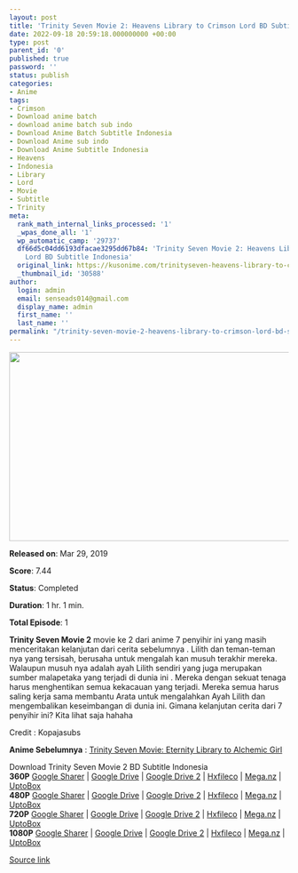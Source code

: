 ```yaml
---
layout: post
title: 'Trinity Seven Movie 2: Heavens Library to Crimson Lord BD Subtitle Indonesia'
date: 2022-09-18 20:59:18.000000000 +00:00
type: post
parent_id: '0'
published: true
password: ''
status: publish
categories:
- Anime
tags:
- Crimson
- Download anime batch
- download anime batch sub indo
- Download Anime Batch Subtitle Indonesia
- Download Anime sub indo
- Download Anime Subtitle Indonesia
- Heavens
- Indonesia
- Library
- Lord
- Movie
- Subtitle
- Trinity
meta:
  rank_math_internal_links_processed: '1'
  _wpas_done_all: '1'
  wp_automatic_camp: '29737'
  df66d5c04dd6193dfacae3295dd67b84: 'Trinity Seven Movie 2: Heavens Library to Crimson
    Lord BD Subtitle Indonesia'
  original_link: https://kusonime.com/trinityseven-heavens-library-to-crimson-lord-subtitle-indonesia/
  _thumbnail_id: '30588'
author:
  login: admin
  email: senseads014@gmail.com
  display_name: admin
  first_name: ''
  last_name: ''
permalink: "/trinity-seven-movie-2-heavens-library-to-crimson-lord-bd-subtitle-indonesia/"
---
```

<p><img width="604" height="340" src="{{ site.baseurl }}/assets/2022/09/Trinity-Seven-Movie-2-Heavens-Library-to-Crimson-Lord-604x340.jpg" class="attachment-thumb-large size-thumb-large wp-post-image" alt="" loading="lazy" title="Trinity Seven Movie 2: Heavens Library to Crimson Lord BD Subtitle Indonesia" srcset="https://kusonime.com/wp-content/uploads/2019/05/Trinity-Seven-Movie-2-Heavens-Library-to-Crimson-Lord-604x340.jpg 604w, https://kusonime.com/wp-content/uploads/2019/05/Trinity-Seven-Movie-2-Heavens-Library-to-Crimson-Lord-300x169.jpg 300w, https://kusonime.com/wp-content/uploads/2019/05/Trinity-Seven-Movie-2-Heavens-Library-to-Crimson-Lord-768x432.jpg 768w, https://kusonime.com/wp-content/uploads/2019/05/Trinity-Seven-Movie-2-Heavens-Library-to-Crimson-Lord-520x293.jpg 520w, https://kusonime.com/wp-content/uploads/2019/05/Trinity-Seven-Movie-2-Heavens-Library-to-Crimson-Lord.jpg 1000w" sizes="(max-width: 604px) 100vw, 604px" />
<p><b>Released on</b>: Mar 29, 2019</p>
<p>
<p><b>Score</b>: 7.44</p>
<p>
<p><b>Status</b>: Completed</p>
<p>
<p><b>Duration</b>: 1 hr. 1 min.</p>
<p>
<p><b>Total Episode</b>: 1</p>
<p>
<p><strong>Trinity Seven Movie 2</strong> movie ke 2 dari anime 7 penyihir ini yang masih menceritakan kelanjutan dari cerita sebelumnya . Lilith dan teman-teman nya yang tersisah, berusaha untuk mengalah kan musuh terakhir mereka. Walaupun musuh nya adalah ayah Lilith sendiri yang juga merupakan sumber malapetaka yang terjadi di dunia ini . Mereka dengan sekuat tenaga harus menghentikan semua kekacauan yang terjadi. Mereka semua harus saling kerja sama membantu Arata untuk mengalahkan Ayah Lilith dan mengembalikan keseimbangan di dunia ini. Gimana kelanjutan cerita dari 7 penyihir ini? Kita lihat saja hahaha</p>
<p>
<p>Credit : Kopajasubs</p>
<p>
<p><strong>Anime Sebelumnya</strong> : <a href="https://kusonime.com/trinityseven-eternity-library-to-alchemic-girl-subtitle-indonesia/" target="_blank" rel="noopener noreferrer">Trinity Seven Movie: Eternity Library to Alchemic Girl</a></p>
<p>
<div class="smokeddl">
<div class="smokettl">Download Trinity Seven Movie 2 BD Subtitle Indonesia</div>
<div class="smokeurl"><strong>360P</strong> <a href="https://acefile.co/f/10145684/kusonime-7-penyihir-sexy-movie-2-360p-rar" target="_blank" rel="noopener noreferrer">Google Sharer</a> | <a href="https://drive.google.com/uc?export=download&amp;id=1rDERcedzFnjqSb-IPXlKSrQWpryLroil" target="_blank" rel="noopener noreferrer">Google Drive</a> | <a href="https://drive.google.com/uc?export=download&amp;id=1rsqBe4WSAdaOpy7IbIgrAxzJlnVaVS3E" target="_blank" rel="noopener">Google Drive 2</a> | <a href="https://hxfile.co/hudlsnovj9si" target="_blank" rel="noopener">Hxfileco</a> | <a href="https://mega.nz/#!zQtz0AaS!kIvY160Ut6X3sADvJ5D5HegpQCFQPrC5cgWviwCsQps" target="_blank" rel="noopener noreferrer">Mega.nz</a> | <a href="https://uptobox.com/y313v3xc68e2" target="_blank" rel="noopener">UptoBox</a></div>
<div class="smokeurl"><strong>480P</strong> <a href="https://acefile.co/f/10145685/kusonime-7-penyihir-sexy-movie-2-480p-rar" target="_blank" rel="noopener noreferrer">Google Sharer</a> | <a href="https://drive.google.com/uc?export=download&amp;id=1bwslaCTm2lInRg1Vgt8yKBfL2snYfTdq" target="_blank" rel="noopener noreferrer">Google Drive</a> | <a href="https://drive.google.com/uc?export=download&amp;id=1eKbBWEVnlW92SmU0GKm2O_KmozgC1S8C" target="_blank" rel="noopener">Google Drive 2</a> | <a href="https://hxfile.co/azp1u2p619qs" target="_blank" rel="noopener">Hxfileco</a> | <a href="https://mega.nz/#!PQ1xkCiB!pSM8GGWAtjUF0_BTsmLqgrM1nWuTQSACU2KyZslSVkc" target="_blank" rel="noopener noreferrer">Mega.nz</a> | <a href="https://uptobox.com/ogpnl4d5qpwm" target="_blank" rel="noopener">UptoBox</a></div>
<div class="smokeurl"><strong>720P</strong> <a href="https://acefile.co/f/10145689/kusonime-7-penyihir-sexy-movie-2-720p-rar" target="_blank" rel="noopener noreferrer">Google Sharer</a> | <a href="https://drive.google.com/uc?export=download&amp;id=1po8nsNwhjCPKIJaLrA5DbvmOKDmjUGrw" target="_blank" rel="noopener noreferrer">Google Drive</a> | <a href="https://drive.google.com/uc?export=download&amp;id=1kyqG_8jR0FTWEiNlYXkDXTlua-WcFKuQ" target="_blank" rel="noopener">Google Drive 2</a> | <a href="https://hxfile.co/ww7h4174f4mj" target="_blank" rel="noopener">Hxfileco</a> | <a href="https://mega.nz/#!OI0HUSoL!rAgkIucjvTgDI6TLPFMn_OI-4vEf1WUbA4_EqKJUhrs" target="_blank" rel="noopener noreferrer">Mega.nz</a> | <a href="https://uptobox.com/j3zo3wwo7mx2" target="_blank" rel="noopener">UptoBox</a></div>
<div class="smokeurl"><strong>1080P</strong> <a href="https://acefile.co/f/10145690/kusonime-7-penyihir-sexy-movie-2-1080p-rar" target="_blank" rel="noopener noreferrer">Google Sharer</a> | <a href="https://drive.google.com/uc?export=download&amp;id=1yoX1d68DjJ8SvAmG8_sH4fA6mumqhp9p" target="_blank" rel="noopener noreferrer">Google Drive</a> | <a href="https://drive.google.com/uc?export=download&amp;id=105abZJtyYxDmISRsPMT3OdE3_va9LoGz" target="_blank" rel="noopener">Google Drive 2</a> | <a href="https://hxfile.co/qzy3s18ykbot" target="_blank" rel="noopener">Hxfileco</a> | <a href="https://mega.nz/#!XU0RBSxb!FYZWbymM0wwvLzNS7_Ttskh3ZGuutONfKrnlfg2SJOo" target="_blank" rel="noopener noreferrer">Mega.nz</a> | <a href="https://uptobox.com/xye2u1bqm9yx" target="_blank" rel="noopener">UptoBox</a></div>
</div>
<p><a href="https://kusonime.com/trinityseven-heavens-library-to-crimson-lord-subtitle-indonesia/">Source link </a></p>
